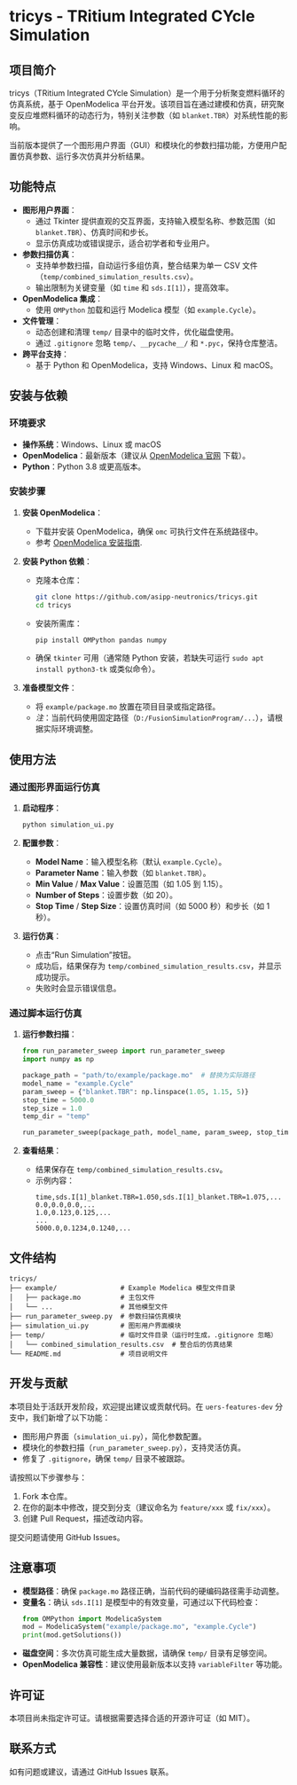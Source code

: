
# tricys - TRitium Integrated CYcle Simulation

## 项目简介

tricys（TRitium Integrated CYcle Simulation）是一个用于分析聚变燃料循环的仿真系统，基于 OpenModelica 平台开发。该项目旨在通过建模和仿真，研究聚变反应堆燃料循环的动态行为，特别关注参数（如 `blanket.TBR`）对系统性能的影响。

当前版本提供了一个图形用户界面（GUI）和模块化的参数扫描功能，方便用户配置仿真参数、运行多次仿真并分析结果。

## 功能特点

- **图形用户界面**：
  - 通过 Tkinter 提供直观的交互界面，支持输入模型名称、参数范围（如 `blanket.TBR`）、仿真时间和步长。
  - 显示仿真成功或错误提示，适合初学者和专业用户。
- **参数扫描仿真**：
  - 支持单参数扫描，自动运行多组仿真，整合结果为单一 CSV 文件（`temp/combined_simulation_results.csv`）。
  - 输出限制为关键变量（如 `time` 和 `sds.I[1]`），提高效率。
- **OpenModelica 集成**：
  - 使用 `OMPython` 加载和运行 Modelica 模型（如 `example.Cycle`）。
- **文件管理**：
  - 动态创建和清理 `temp/` 目录中的临时文件，优化磁盘使用。
  - 通过 `.gitignore` 忽略 `temp/`、`__pycache__/` 和 `*.pyc`，保持仓库整洁。
- **跨平台支持**：
  - 基于 Python 和 OpenModelica，支持 Windows、Linux 和 macOS。

## 安装与依赖

### 环境要求

- **操作系统**：Windows、Linux 或 macOS
- **OpenModelica**：最新版本（建议从 [OpenModelica 官网](https://openmodelica.org/) 下载）。
- **Python**：Python 3.8 或更高版本。

### 安装步骤

1. **安装 OpenModelica**：
   - 下载并安装 OpenModelica，确保 `omc` 可执行文件在系统路径中。
   - 参考 [OpenModelica 安装指南](https://openmodelica.org/).

2. **安装 Python 依赖**：
   - 克隆本仓库：
     ```bash
     git clone https://github.com/asipp-neutronics/tricys.git
     cd tricys
     ```
   - 安装所需库：
     ```bash
     pip install OMPython pandas numpy
     ```
   - 确保 `tkinter` 可用（通常随 Python 安装，若缺失可运行 `sudo apt install python3-tk` 或类似命令）。

3. **准备模型文件**：
   - 将 `example/package.mo` 放置在项目目录或指定路径。
   - *注*：当前代码使用固定路径（`D:/FusionSimulationProgram/...`），请根据实际环境调整。

## 使用方法

### 通过图形界面运行仿真

1. **启动程序**：
   ```bash
   python simulation_ui.py
   ```

2. **配置参数**：
   - **Model Name**：输入模型名称（默认 `example.Cycle`）。
   - **Parameter Name**：输入参数（如 `blanket.TBR`）。
   - **Min Value** / **Max Value**：设置范围（如 1.05 到 1.15）。
   - **Number of Steps**：设置步数（如 20）。
   - **Stop Time** / **Step Size**：设置仿真时间（如 5000 秒）和步长（如 1 秒）。

3. **运行仿真**：
   - 点击“Run Simulation”按钮。
   - 成功后，结果保存为 `temp/combined_simulation_results.csv`，并显示成功提示。
   - 失败时会显示错误信息。

### 通过脚本运行仿真

1. **运行参数扫描**：
   ```python
   from run_parameter_sweep import run_parameter_sweep
   import numpy as np

   package_path = "path/to/example/package.mo"  # 替换为实际路径
   model_name = "example.Cycle"
   param_sweep = {"blanket.TBR": np.linspace(1.05, 1.15, 5)}
   stop_time = 5000.0
   step_size = 1.0
   temp_dir = "temp"

   run_parameter_sweep(package_path, model_name, param_sweep, stop_time, step_size, temp_dir)
   ```

2. **查看结果**：
   - 结果保存在 `temp/combined_simulation_results.csv`。
   - 示例内容：
     ```
     time,sds.I[1]_blanket.TBR=1.050,sds.I[1]_blanket.TBR=1.075,...
     0.0,0.0,0.0,...
     1.0,0.123,0.125,...
     ...
     5000.0,0.1234,0.1240,...
     ```

## 文件结构

```
tricys/
├── example/                # Example Modelica 模型文件目录
│   ├── package.mo          # 主包文件
│   └── ...                 # 其他模型文件
├── run_parameter_sweep.py  # 参数扫描仿真模块
├── simulation_ui.py        # 图形用户界面模块
├── temp/                   # 临时文件目录（运行时生成，.gitignore 忽略）
│   └── combined_simulation_results.csv  # 整合后的仿真结果
└── README.md               # 项目说明文件
```

## 开发与贡献

本项目处于活跃开发阶段，欢迎提出建议或贡献代码。在 `uers-features-dev` 分支中，我们新增了以下功能：
- 图形用户界面（`simulation_ui.py`），简化参数配置。
- 模块化的参数扫描（`run_parameter_sweep.py`），支持灵活仿真。
- 修复了 `.gitignore`，确保 `temp/` 目录不被跟踪。

请按照以下步骤参与：
1. Fork 本仓库。
2. 在你的副本中修改，提交到分支（建议命名为 `feature/xxx` 或 `fix/xxx`）。
3. 创建 Pull Request，描述改动内容。

提交问题请使用 GitHub Issues。

## 注意事项

- **模型路径**：确保 `package.mo` 路径正确，当前代码的硬编码路径需手动调整。
- **变量名**：确认 `sds.I[1]` 是模型中的有效变量，可通过以下代码检查：
  ```python
  from OMPython import ModelicaSystem
  mod = ModelicaSystem("example/package.mo", "example.Cycle")
  print(mod.getSolutions())
  ```
- **磁盘空间**：多次仿真可能生成大量数据，请确保 `temp/` 目录有足够空间。
- **OpenModelica 兼容性**：建议使用最新版本以支持 `variableFilter` 等功能。

## 许可证

本项目尚未指定许可证。请根据需要选择合适的开源许可证（如 MIT）。

## 联系方式

如有问题或建议，请通过 GitHub Issues 联系。
```
